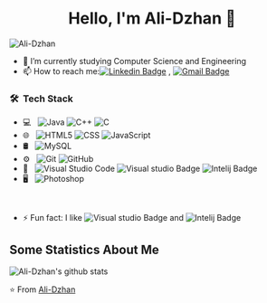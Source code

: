 <h1 align="center"> Hello, I'm Ali-Dzhan 👋 </h1>

<p align="left"> <img src="https://komarev.com/ghpvc/?username=Ali-Dzhan" alt="Ali-Dzhan" /> </p>

- 🌱 I’m currently studying Computer Science and Engineering
- 📫 How to reach me:[![Linkedin Badge](https://img.shields.io/badge/-LinkedIn-blue?style=flat-square&logo=Linkedin&logoColor=white&link=)](https://www.linkedin.com/in/ali-dzhan-sadak-42a586281/) 
, [![Gmail Badge](https://img.shields.io/badge/-Gmail-c14438?style=flat-square&logo=Gmail&logoColor=white&link=mailto:shuklaraghav321.com)](mailto:alidzhansadak04@gmail.com)

<h3> 🛠 &nbsp;Tech Stack</h3>

- 💻 &nbsp;
  ![Java](https://img.shields.io/badge/-Java-333333?style=flat&logo=Java&logoColor=007396)
  ![C++](https://img.shields.io/badge/C%2B%2B-00599C?style=for-the-badge&logo=c%2B%2B&logoColor=white)
  ![C](https://img.shields.io/badge/C-00599C?style=for-the-badge&logo=c&logoColor=white)
- 🌐 &nbsp;
  ![HTML5](https://img.shields.io/badge/-HTML5-333333?style=flat&logo=HTML5)
  ![CSS](https://img.shields.io/badge/-CSS-333333?style=flat&logo=CSS3&logoColor=1572B6)
  ![JavaScript](https://img.shields.io/badge/JavaScript-323330?style=for-the-badge&logo=javascript&logoColor=F7DF1E)
- 🛢 &nbsp;
  ![MySQL](https://img.shields.io/badge/-MySQL-333333?style=flat&logo=mysql)
- ⚙️ &nbsp;
  ![Git](https://img.shields.io/badge/-Git-333333?style=flat&logo=git)
  ![GitHub](https://img.shields.io/badge/-GitHub-333333?style=flat&logo=github)
- 🔧 &nbsp;
  ![Visual Studio Code](https://img.shields.io/badge/-Visual%20Studio%20Code-333333?style=flat&logo=visual-studio-code&logoColor=007ACC)
  ![Visual studio Badge](https://img.shields.io/badge/Visual_Studio-5C2D91?style=for-the-badge&logo=visual%20studio&logoColor=white)
  ![Intelij Badge](https://img.shields.io/badge/IntelliJ_IDEA-000000.svg?style=for-the-badge&logo=intellij-idea&logoColor=white)
- 🖥 &nbsp;
  ![Photoshop](https://img.shields.io/badge/-Photoshop-333333?style=flat&logo=adobe-photoshop)

<br/>

- ⚡ Fun fact: I like ![Visual studio Badge](https://img.shields.io/badge/Visual_Studio-5C2D91?style=for-the-badge&logo=visual%20studio&logoColor=white) and ![Intelij Badge](https://img.shields.io/badge/IntelliJ_IDEA-000000.svg?style=for-the-badge&logo=intellij-idea&logoColor=white)

## Some Statistics About Me
![Ali-Dzhan's github stats](https://github-readme-stats.vercel.app/api?username=Ali-Dzhan&&show_icons=true&title_color=ffffff&icon_color=bb2acf&text_color=daf7dc&bg_color=151515)<br>

⭐️ From [Ali-Dzhan](https://github.com/Ali-Dzhan)

